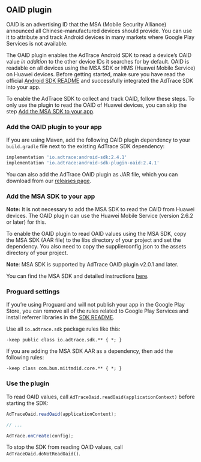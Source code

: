 ## OAID plugin

OAID is an advertising ID that the MSA (Mobile Security Alliance) announced all Chinese-manufactured devices should provide. You can use it to attribute and track Android devices in many markets where Google Play Services is not available.

The OAID plugin enables the AdTrace Android SDK to read a device’s OAID value _in addition_ to the other device IDs it searches for by default. OAID is readable on all devices using the MSA SDK or HMS (Huawei Mobile Service) on Huawei devices.
Before getting started, make sure you have read the official [Android SDK README][readme] and successfully integrated the AdTrace SDK into your app.

To enable the AdTrace SDK to collect and track OAID, follow these steps. To only use the plugin to read the OAID of Huawei devices, you can skip the step [Add the MSA SDK to your app](#add-msa-sdk).

### Add the OAID plugin to your app

If you are using Maven, add the following OAID plugin dependency to your `build.gradle` file next to the existing AdTrace SDK dependency:

```groovy
implementation 'io.adtrace:android-sdk:2.4.1'
implementation 'io.adtrace:android-sdk-plugin-oaid:2.4.1'
```

You can also add the AdTrace OAID plugin as JAR file, which you can download from our [releases page][releases].

### <a id="add-msa-sdk"></a>Add the MSA SDK to your app

**Note:** It is not necessary to add the MSA SDK to read the OAID from Huawei devices. The OAID plugin can use the Huawei Mobile Service (version 2.6.2 or later) for this.

To enable the OAID plugin to read OAID values using the MSA SDK, copy the MSA SDK (AAR file) to the libs directory of your project and set the dependency. You also need to copy the supplierconfig.json to the assets directory of your project.

**Note**: MSA SDK is supported by AdTrace OAID plugin v2.0.1 and later.

You can find the MSA SDK and detailed instructions [here][msasdk].

### Proguard settings

If you’re using Proguard and will not publish your app in the Google Play Store, you can remove all of the rules related to Google Play Services and install referrer libraries in the [SDK README][readme proguard].

Use all `io.adtrace.sdk` package rules like this:

```
-keep public class io.adtrace.sdk.** { *; }
```

If you are adding the MSA SDK AAR as a dependency, then add the following rules:

```
-keep class com.bun.miitmdid.core.** { *; }
```

### Use the plugin

To read OAID values, call `AdTraceOaid.readOaid(applicationContext)` before starting the SDK:

```java
AdTraceOaid.readOaid(applicationContext);

// ...

AdTrace.onCreate(config);
```

To stop the SDK from reading OAID values, call `AdTraceOaid.doNotReadOaid()`.

[readme]: ../../../README.md
[releases]: https://github.com/adtrace/adtrace_sdk_android/releases
[readme proguard]: https://github.com/adtrace/adtrace_sdk_android/tree/beta#qs-proguard
[msasdk]: http://www.msa-alliance.cn/col.jsp?id=120

